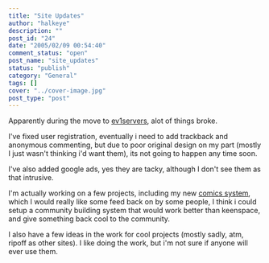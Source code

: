 ```yaml
---
title: "Site Updates"
author: "halkeye"
description: ""
post_id: "24"
date: "2005/02/09 00:54:40"
comment_status: "open"
post_name: "site_updates"
status: "publish"
category: "General"
tags: []
cover: "../cover-image.jpg"
post_type: "post"
---
```


Apparently during the move to [ev1servers](https://ev1servers.net), alot of things broke.

I've fixed user registration, eventually i need to add trackback and anonymous commenting, but due to poor original design on my part (mostly I just wasn't thinking i'd want them), its not going to happen any time soon.

I've also added google ads, yes they are tacky, although I don't see them as that intrusive.

I'm actually working on a few projects, including my new [comics system](https://comics.halkeye.net), which I would really like some feed back on by some people, I think i could setup a community building system that would work better than keenspace, and give something back cool to the community.

I also have a few ideas in the work for cool projects (mostly sadly, atm, ripoff as other sites). I like doing the work, but i'm not sure if anyone will ever use them.
